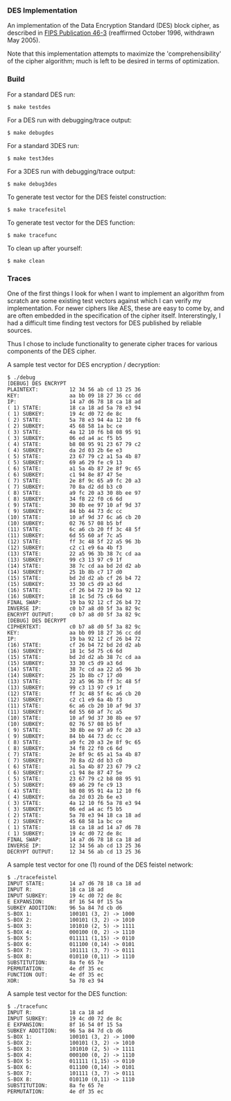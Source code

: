 ### DES Implementation

An implementation of the Data Encryption Standard (DES) block cipher, as described in [FIPS Publication 46-3](https://csrc.nist.gov/csrc/media/publications/fips/46/3/archive/1999-10-25/documents/fips46-3.pdf) (reaffirmed October 1996, withdrawn May 2005). 

Note that this implementation attempts to maximize the 'comprehensibility' of the cipher algorithm; much is left to be desired in terms of optimization. 

### Build

For a standard DES run:

```
$ make testdes
```

For a DES run with debugging/trace output:

```
$ make debugdes
``` 

For a standard 3DES run:

```
$ make test3des
```

For a 3DES run with debugging/trace output:

```
$ make debug3des
``` 

To generate test vector for the DES feistel construction:

```
$ make tracefesitel
```

To generate test vector for the DES function:

```
$ make tracefunc
```

To clean up after yourself:

```
$ make clean
```

### Traces

One of the first things I look for when I want to implement an algorithm from scratch are some existing test vectors against which I can verify my implementation. For newer ciphers like AES, these are easy to come by, and are often embedded in the specification of the cipher itself. Intererstingly, I had a difficult time finding test vectors for DES published by reliable sources. 

Thus I chose to include functionality to generate cipher traces for various components of the DES cipher. 

A sample test vector for DES encryption / decryption:

```
$ ./debug 
[DEBUG] DES ENCRYPT
PLAINTEXT:          12 34 56 ab cd 13 25 36 
KEY:                aa bb 09 18 27 36 cc dd 
IP:                 14 a7 d6 78 18 ca 18 ad 
( 1) STATE:         18 ca 18 ad 5a 78 e3 94 
( 1) SUBKEY:        19 4c d0 72 de 8c 
( 2) STATE:         5a 78 e3 94 4a 12 10 f6 
( 2) SUBKEY:        45 68 58 1a bc ce 
( 3) STATE:         4a 12 10 f6 b8 08 95 91 
( 3) SUBKEY:        06 ed a4 ac f5 b5 
( 4) STATE:         b8 08 95 91 23 67 79 c2 
( 4) SUBKEY:        da 2d 03 2b 6e e3 
( 5) STATE:         23 67 79 c2 a1 5a 4b 87 
( 5) SUBKEY:        69 a6 29 fe c9 13 
( 6) STATE:         a1 5a 4b 87 2e 8f 9c 65 
( 6) SUBKEY:        c1 94 8e 87 47 5e 
( 7) STATE:         2e 8f 9c 65 a9 fc 20 a3 
( 7) SUBKEY:        70 8a d2 dd b3 c0 
( 8) STATE:         a9 fc 20 a3 30 8b ee 97 
( 8) SUBKEY:        34 f8 22 f0 c6 6d 
( 9) STATE:         30 8b ee 97 10 af 9d 37 
( 9) SUBKEY:        84 bb 44 73 dc cc 
(10) STATE:         10 af 9d 37 6c a6 cb 20 
(10) SUBKEY:        02 76 57 08 b5 bf 
(11) STATE:         6c a6 cb 20 ff 3c 48 5f 
(11) SUBKEY:        6d 55 60 af 7c a5 
(12) STATE:         ff 3c 48 5f 22 a5 96 3b 
(12) SUBKEY:        c2 c1 e9 6a 4b f3 
(13) STATE:         22 a5 96 3b 38 7c cd aa 
(13) SUBKEY:        99 c3 13 97 c9 1f 
(14) STATE:         38 7c cd aa bd 2d d2 ab 
(14) SUBKEY:        25 1b 8b c7 17 d0 
(15) STATE:         bd 2d d2 ab cf 26 b4 72 
(15) SUBKEY:        33 30 c5 d9 a3 6d 
(16) STATE:         cf 26 b4 72 19 ba 92 12 
(16) SUBKEY:        18 1c 5d 75 c6 6d 
FINAL SWAP:         19 ba 92 12 cf 26 b4 72 
INVERSE IP:         c0 b7 a8 d0 5f 3a 82 9c 
ENCRYPT OUTPUT:     c0 b7 a8 d0 5f 3a 82 9c 
[DEBUG] DES DECRYPT
CIPHERTEXT:         c0 b7 a8 d0 5f 3a 82 9c 
KEY:                aa bb 09 18 27 36 cc dd 
IP:                 19 ba 92 12 cf 26 b4 72 
(16) STATE:         cf 26 b4 72 bd 2d d2 ab 
(16) SUBKEY:        18 1c 5d 75 c6 6d 
(15) STATE:         bd 2d d2 ab 38 7c cd aa 
(15) SUBKEY:        33 30 c5 d9 a3 6d 
(14) STATE:         38 7c cd aa 22 a5 96 3b 
(14) SUBKEY:        25 1b 8b c7 17 d0 
(13) STATE:         22 a5 96 3b ff 3c 48 5f 
(13) SUBKEY:        99 c3 13 97 c9 1f 
(12) STATE:         ff 3c 48 5f 6c a6 cb 20 
(12) SUBKEY:        c2 c1 e9 6a 4b f3 
(11) STATE:         6c a6 cb 20 10 af 9d 37 
(11) SUBKEY:        6d 55 60 af 7c a5 
(10) STATE:         10 af 9d 37 30 8b ee 97 
(10) SUBKEY:        02 76 57 08 b5 bf 
( 9) STATE:         30 8b ee 97 a9 fc 20 a3 
( 9) SUBKEY:        84 bb 44 73 dc cc 
( 8) STATE:         a9 fc 20 a3 2e 8f 9c 65 
( 8) SUBKEY:        34 f8 22 f0 c6 6d 
( 7) STATE:         2e 8f 9c 65 a1 5a 4b 87 
( 7) SUBKEY:        70 8a d2 dd b3 c0 
( 6) STATE:         a1 5a 4b 87 23 67 79 c2 
( 6) SUBKEY:        c1 94 8e 87 47 5e 
( 5) STATE:         23 67 79 c2 b8 08 95 91 
( 5) SUBKEY:        69 a6 29 fe c9 13 
( 4) STATE:         b8 08 95 91 4a 12 10 f6 
( 4) SUBKEY:        da 2d 03 2b 6e e3 
( 3) STATE:         4a 12 10 f6 5a 78 e3 94 
( 3) SUBKEY:        06 ed a4 ac f5 b5 
( 2) STATE:         5a 78 e3 94 18 ca 18 ad 
( 2) SUBKEY:        45 68 58 1a bc ce 
( 1) STATE:         18 ca 18 ad 14 a7 d6 78 
( 1) SUBKEY:        19 4c d0 72 de 8c 
FINAL SWAP:         14 a7 d6 78 18 ca 18 ad 
INVERSE IP:         12 34 56 ab cd 13 25 36 
DECRYPT OUTPUT:     12 34 56 ab cd 13 25 36
```

A sample test vector for one (1) round of the DES feistel network:

```
$ ./tracefeistel
INPUT STATE:        14 a7 d6 78 18 ca 18 ad 
INPUT R:            18 ca 18 ad 
INPUT SUBKEY:       19 4c d0 72 de 8c 
E EXPANSION:        8f 16 54 0f 15 5a 
SUBKEY ADDITION:    96 5a 84 7d cb d6 
S-BOX 1:            100101 (3, 2) -> 1000
S-BOX 2:            100101 (3, 2) -> 1010
S-BOX 3:            101010 (2, 5) -> 1111
S-BOX 4:            000100 (0, 2) -> 1110
S-BOX 5:            011111 (1,15) -> 0110
S-BOX 6:            011100 (0,14) -> 0101
S-BOX 7:            101111 (3, 7) -> 0111
S-BOX 8:            010110 (0,11) -> 1110
SUBSTITUTION:       8a fe 65 7e 
PERMUTATION:        4e df 35 ec 
FUNCTION OUT:       4e df 35 ec 
XOR:                5a 78 e3 94 
```

A sample test vector for the DES function:

```
$ ./tracefunc 
INPUT R:            18 ca 18 ad 
INPUT SUBKEY:       19 4c d0 72 de 8c 
E EXPANSION:        8f 16 54 0f 15 5a 
SUBKEY ADDITION:    96 5a 84 7d cb d6 
S-BOX 1:            100101 (3, 2) -> 1000
S-BOX 2:            100101 (3, 2) -> 1010
S-BOX 3:            101010 (2, 5) -> 1111
S-BOX 4:            000100 (0, 2) -> 1110
S-BOX 5:            011111 (1,15) -> 0110
S-BOX 6:            011100 (0,14) -> 0101
S-BOX 7:            101111 (3, 7) -> 0111
S-BOX 8:            010110 (0,11) -> 1110
SUBSTITUTION:       8a fe 65 7e 
PERMUTATION:        4e df 35 ec 
```
